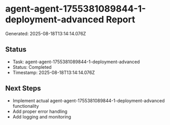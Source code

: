 # agent-agent-1755381089844-1-deployment-advanced Report

Generated: 2025-08-18T13:14:14.076Z

## Status
- Task: agent-agent-1755381089844-1-deployment-advanced
- Status: Completed
- Timestamp: 2025-08-18T13:14:14.076Z

## Next Steps
- Implement actual agent-agent-1755381089844-1-deployment-advanced functionality
- Add proper error handling
- Add logging and monitoring
